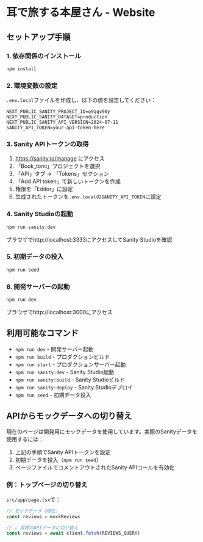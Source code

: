 # 耳で旅する本屋さん - Website

## セットアップ手順

### 1. 依存関係のインストール
```bash
npm install
```

### 2. 環境変数の設定
`.env.local`ファイルを作成し、以下の値を設定してください：

```
NEXT_PUBLIC_SANITY_PROJECT_ID=o9qqv90y
NEXT_PUBLIC_SANITY_DATASET=production
NEXT_PUBLIC_SANITY_API_VERSION=2024-07-11
SANITY_API_TOKEN=your-api-token-here
```

### 3. Sanity APIトークンの取得
1. https://sanity.io/manage にアクセス
2. 「Book_tomi」プロジェクトを選択
3. 「API」タブ → 「Tokens」セクション
4. 「Add API token」で新しいトークンを作成
5. 権限を「Editor」に設定
6. 生成されたトークンを`.env.local`の`SANITY_API_TOKEN`に設定

### 4. Sanity Studioの起動
```bash
npm run sanity:dev
```
ブラウザでhttp://localhost:3333にアクセスしてSanity Studioを確認

### 5. 初期データの投入
```bash
npm run seed
```

### 6. 開発サーバーの起動
```bash
npm run dev
```
ブラウザでhttp://localhost:3000にアクセス

## 利用可能なコマンド

- `npm run dev` - 開発サーバー起動
- `npm run build` - プロダクションビルド
- `npm run start` - プロダクションサーバー起動
- `npm run sanity:dev` - Sanity Studio起動
- `npm run sanity:build` - Sanity Studioビルド
- `npm run sanity:deploy` - Sanity Studioデプロイ
- `npm run seed` - 初期データ投入

## APIからモックデータへの切り替え

現在のページは開発用にモックデータを使用しています。実際のSanityデータを使用するには：

1. 上記の手順でSanity APIトークンを設定
2. 初期データを投入（`npm run seed`）
3. ページファイルでコメントアウトされたSanity APIコールを有効化

### 例：トップページの切り替え
`src/app/page.tsx`で：
```typescript
// モックデータ（現在）
const reviews = mockReviews

// ↓ 実際のAPIデータに切り替え
const reviews = await client.fetch(REVIEWS_QUERY)
```
